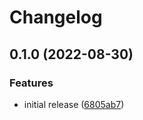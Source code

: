 # Changelog

## 0.1.0 (2022-08-30)


### Features

* initial release ([6805ab7](https://github.com/nhedger/vue-headless-stepper/commit/6805ab7ba681e1a099c45cde41a97dd53e3d2bde))
